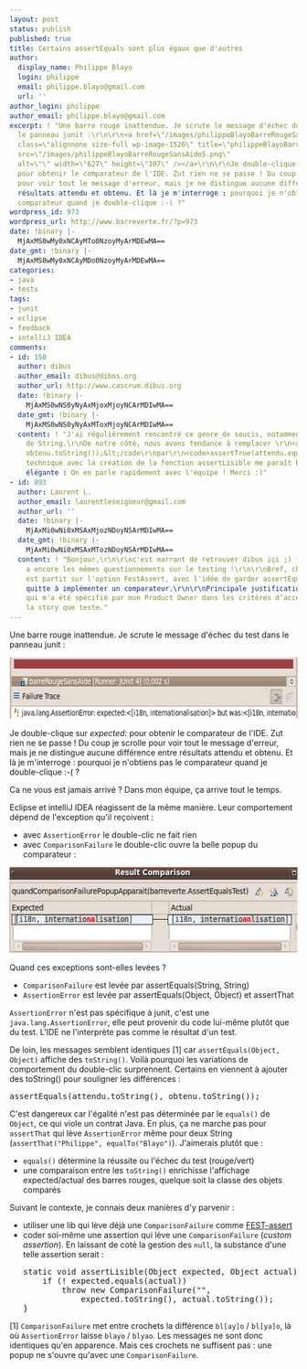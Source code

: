```yaml
---
layout: post
status: publish
published: true
title: Certains assertEquals sont plus égaux que d'autres
author:
  display_name: Philippe Blayo
  login: philippe
  email: philippe.blayo@gmail.com
  url: ''
author_login: philippe
author_email: philippe.blayo@gmail.com
excerpt: ! "Une barre rouge inattendue. Je scrute le message d'échec du test dans
  le panneau junit :\r\n\r\n<a href=\"/images/philippeBlayoBarreRougeSansAide5.png\"><img
  class=\"alignnone size-full wp-image-1526\" title=\"philippeBlayoBarreRougeSansAide\"
  src=\"/images/philippeBlayoBarreRougeSansAide5.png\"
  alt=\"\" width=\"627\" height=\"107\" /></a>\r\n\r\nJe double-clique sur <em>expected:</em>
  pour obtenir le comparateur de l'IDE. Zut rien ne se passe ! Du coup je scrolle
  pour voir tout le message d'erreur, mais je ne distingue aucune différence entre
  résultats attendu et obtenu. Et là je m'interroge : pourquoi je n'obtiens pas le
  comparateur quand je double-clique :-( ?"
wordpress_id: 973
wordpress_url: http://www.barreverte.fr/?p=973
date: !binary |-
  MjAxMS0wMy0xNCAyMTo0NzoyMyArMDEwMA==
date_gmt: !binary |-
  MjAxMS0wMy0xNCAyMDo0NzoyMyArMDEwMA==
categories:
- java
- tests
tags:
- junit
- eclipse
- feedback
- intelliJ IDEA
comments:
- id: 150
  author: dibus
  author_email: dibus@dibus.org
  author_url: http://www.cascrum.dibus.org
  date: !binary |-
    MjAxMS0wNS0yNyAxMjoxMjoyNCArMDIwMA==
  date_gmt: !binary |-
    MjAxMS0wNS0yNyAxMToxMjoyNCArMDIwMA==
  content: ! "J'ai régulièrement rencontré ce genre de soucis, notamment pour la comparaison
    de String.\r\nDe notre côté, nous avons tendance à remplacer \r\n<code>assertEquals(attendu.toString(),
    obtenu.toString());&lt;/code\r\npar\r\n<code>assertTrue(attendu.equals(obtenu));</code>\r\n\r\nTa
    technique avec la création de la fonction assertLisible me paraît beaucoup plus
    élégante : On en parle rapidement avec l'équipe ! Merci :)"
- id: 893
  author: Laurent L.
  author_email: laurentleseigneur@gmail.com
  author_url: ''
  date: !binary |-
    MjAxMi0wNi0xMSAxMjozNDoyNSArMDIwMA==
  date_gmt: !binary |-
    MjAxMi0wNi0xMSAxMTozNDoyNSArMDIwMA==
  content: ! "Bonjour,\r\n\r\nc'est marrant de retrouver dibus içi ;) finalement on
    a encore les mêmes questionnements sur le testing !\r\n\r\nBref, chez nous, on
    est partit sur l'option FestAssert, avec l'idée de garder assertEqual(ObjetAttendu,ObjetObtenu)
    quitte à implémenter un comparateur.\r\n\r\nPrincipale justification: c'est ce
    qui m'a été spécifié par mon Product Owner dans les critères d’acceptation de
    la story que teste."
---
```

<p>Une barre rouge inattendue. Je scrute le message d'échec du test dans le panneau junit :</p>
<p><a href="/images/philippeBlayoBarreRougeSansAide5.png"><img class="alignnone size-full wp-image-1526" title="philippeBlayoBarreRougeSansAide" src="/images/philippeBlayoBarreRougeSansAide5.png" alt="" width="627" height="107" /></a></p>
<p>Je double-clique sur <em>expected:</em> pour obtenir le comparateur de l'IDE. Zut rien ne se passe ! Du coup je scrolle pour voir tout le message d'erreur, mais je ne distingue aucune différence entre résultats attendu et obtenu. Et là je m'interroge : pourquoi je n'obtiens pas le comparateur quand je double-clique :-( ?<a id="more"></a><a id="more-973"></a></p>
<p>Ca ne vous est jamais arrivé ? Dans mon équipe, ça arrive tout le temps.</p>
<p>Eclipse et intelliJ IDEA réagissent de la même manière. Leur comportement dépend de l'exception qu'il reçoivent :</p>
<ul>
<li>avec <code>AssertionError</code> le double-clic ne fait rien</li>
<li>avec <code>ComparisonFailure</code> le double-clic ouvre la belle popup du comparateur :</li>
</ul>
<p><a href="/images/philippeBlayoBarreRougeAvecAide2.png"><img class="alignnone size-full wp-image-1534" title="philippeBlayoBarreRougeAvecAide" src="/images/philippeBlayoBarreRougeAvecAide2.png" alt="" width="546" height="150" /></a></p>
<p>Quand ces exceptions sont-elles levées ?</p>
<ul>
<li><code>ComparisonFailure</code> est levée par assertEquals(String, String)</li>
<li><code>AssertionError</code> est levée par assertEquals(Object, Object) et assertThat</li>
</ul>
<p><code>AssertionError</code> n'est pas spécifique à junit, c'est une <code>java.lang.AssertionError</code>, elle peut provenir du code lui-même plutôt que du test. L'IDE ne l'interprète pas comme le résultat d'un test.</p>
<p>De loin, les messages semblent identiques [1] car <code>assertEquals(Object, Object)</code> affiche des <code>toString()</code>. Voilà pourquoi les variations de comportement du double-clic surprennent. Certains en viennent à ajouter des toString() pour souligner les différences :</p>
<pre lang="java">assertEquals(attendu.toString(), obtenu.toString());</pre>
<p>C'est dangereux car l'égalité n'est pas déterminée par le <code>equals()</code> de <code>Object</code>, ce qui viole un contrat Java. En plus, ça ne marche pas pour <code>assertThat</code> qui lève <code>AssertionError</code> même pour deux String (<code>assertThat("Philippe", equalTo("Blayo")</code>). J'aimerais plutôt que :</p>
<ul>
<li><code>equals()</code> détermine la réussite ou l'échec du test (rouge/vert)</li>
<li>une comparaison entre les <code>toString()</code> enrichisse l'affichage expected/actual des barres rouges, quelque soit la classe des objets comparés</li>
</ul>
<p>Suivant le contexte, je connais deux manières d'y parvenir :</p>
<ul>
<li>utiliser une lib qui lève déjà une <code>ComparisonFailure</code> comme <a href="http://code.google.com/p/fest/">FEST-assert</a></li>
<li>coder soi-même une assertion qui lève une <code>ComparisonFailure</code> (<em>custom assertion</em>). En laissant de coté la gestion des <code>null</code>, la substance d'une telle assertion serait :
<pre lang="java">static void assertLisible(Object expected, Object actual) {
    if (! expected.equals(actual))
        throw new ComparisonFailure("",
            expected.toString(), actual.toString());
}</pre>
</li>
</ul>
<p>[1] <code>ComparisonFailure</code> met entre crochets la différence <code>bl[ay]o</code> / <code>bl[ya]o</code>, là où <code>AssertionError</code> laisse <code>blayo</code> / <code>blyao</code>. Les messages ne sont donc identiques qu'en apparence. Mais ces crochets ne suffisent pas : une popup ne s'ouvre qu'avec une <code>ComparisonFailure</code>.</p>
